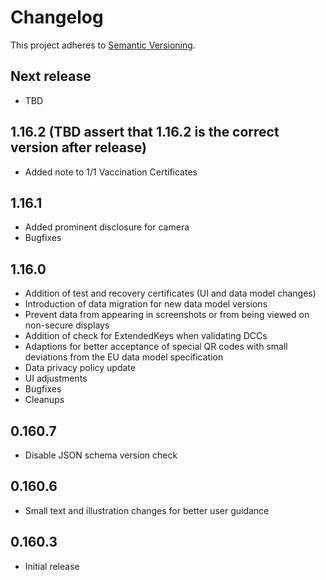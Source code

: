 # Changelog

This project adheres to [Semantic Versioning](https://semver.org/spec/v2.0.0.html).

## Next release

* TBD

## 1.16.2 (TBD assert that 1.16.2 is the correct version after release)

* Added note to 1/1 Vaccination Certificates

## 1.16.1

* Added prominent disclosure for camera
* Bugfixes

## 1.16.0

* Addition of test and recovery certificates (UI and data model changes)
* Introduction of data migration for new data model versions
* Prevent data from appearing in screenshots or from being viewed on non-secure displays
* Addition of check for ExtendedKeys when validating DCCs
* Adaptions for better acceptance of special QR codes with small deviations from the EU data model specification
* Data privacy policy update
* UI adjustments
* Bugfixes
* Cleanups

## 0.160.7

* Disable JSON schema version check

## 0.160.6

* Small text and illustration changes for better user guidance

## 0.160.3

* Initial release
